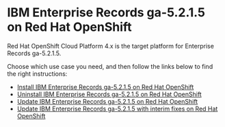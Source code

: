 # IBM Enterprise Records ga-5.2.1.5 on Red Hat OpenShift

Red Hat OpenShift Cloud Platform 4.x is the target platform for Enterprise Records ga-5.2.1.5.

Choose which use case you need, and then follow the links below to find the right instructions:

- [Install IBM Enterprise Records ga-5.2.1.5 on Red Hat OpenShift](install.md)
- [Uninstall IBM Enterprise Records ga-5.2.1.5 on Red Hat OpenShift](uninstall.md)
- [Update IBM Enterprise Records ga-5.2.1.5 on Red Hat OpenShift](update.md)
- [Update IBM Enterprise Records ga-5.2.1.5 with interim fixes on Red Hat OpenShift](iFixesUpdate.md)

